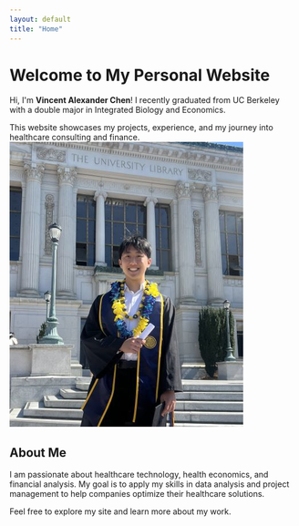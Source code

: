 ```yaml
---
layout: default
title: "Home"
---
```


# Welcome to My Personal Website

Hi, I'm **Vincent Alexander Chen**! I recently graduated from UC Berkeley with a double major in Integrated Biology and Economics.

This website showcases my projects, experience, and my journey into healthcare consulting and finance.
![Vincent Alexander Chen](/assets/images/headshot.jpg)

## About Me
I am passionate about healthcare technology, health economics, and financial analysis. My goal is to apply my skills in data analysis and project management to help companies optimize their healthcare solutions.

Feel free to explore my site and learn more about my work.
